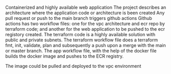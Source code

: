 Containerized and highly available web application
The project describes an architecture where the application code or architecture is been created 
Any pull request or push to the main branch triggers github actions
Github actions has two workflow files: one for the vpc architecture and ecr repo by terraform code; and another for the web application to be pushed to the ecr registory created.
The terraform code is a highly available solution with public and private subnets. The terraform workflow file does a terraform fmt, init, validate, plan and subsequently a push upon a merge with the main or master branch.
The app workflow file, with the help of the docker file builds the docker image and pushes to the ECR registry. 
 

The image could be pulled and deployed to the vpc environment

